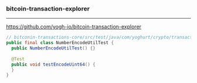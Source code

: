 ### bitcoin-transaction-explorer
---
https://github.com/yogh-io/bitcoin-transaction-explorer

```java
// bitconin-transactions-core/src/test/java/com/yoghurt/crypto/transactions/client/util/NumberEncodeUtilTest.java
public final class NumberEncodeUtilTest {
  public NumberEncodeUtilTest() {}
  
  @Test
  public void testEncodeUint64() {
  }
}
```

```
```

